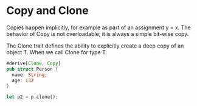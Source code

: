 # Copy and Clone

Copies happen implicitly, for example as part of an assignment y = x. The behavior of Copy is not overloadable; it is always a simple bit-wise copy.

The Clone trait defines the ability to explicitly create a deep copy of an object T. When we call Clone for type T.

```rust
#derive[Clone, Copy]
pub struct Person {
  name: String;
  age: i32
}

let p2 = p.clone();

```

